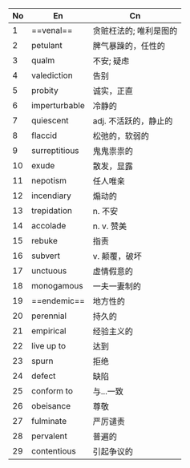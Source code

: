 | No  | En            | Cn            |
| --- | ------------- | ------------- |
| 1   | ==venal==     | 贪赃枉法的; 唯利是图的  |
| 2   | petulant      | 脾气暴躁的，任性的     |
| 3   | qualm         | 不安;  疑虑       |
| 4   | valediction   | 告别            |
| 5   | probity       | 诚实，正直         |
| 6   | imperturbable | 冷静的           |
| 7   | quiescent     | adj. 不活跃的，静止的 |
| 8   | flaccid       | 松弛的，软弱的       |
| 9   | surreptitious | 鬼鬼祟祟的         |
| 10  | exude         | 散发，显露         |
| 11  | nepotism      | 任人唯亲          |
| 12  | incendiary    | 煽动的           |
| 13  | trepidation   | n. 不安         |
| 14  | accolade      | n. v. 赞美      |
| 15  | rebuke        | 指责            |
| 16  | subvert       | v. 颠覆，破坏      |
| 17  | unctuous      | 虚情假意的         |
| 18  | monogamous    | 一夫一妻制的        |
| 19  | ==endemic==   | 地方性的          |
| 20  | perennial     | 持久的           |
| 21  | empirical     | 经验主义的         |
| 22  | live up to    | 达到            |
| 23  | spurn         | 拒绝            |
| 24  | defect        | 缺陷            |
| 25  | conform to    | 与...一致        |
| 26  | obeisance     | 尊敬            |
| 27  | fulminate     | 严厉谴责          |
| 28  | pervalent     | 普遍的           |
| 29  | contentious   | 引起争议的         |
